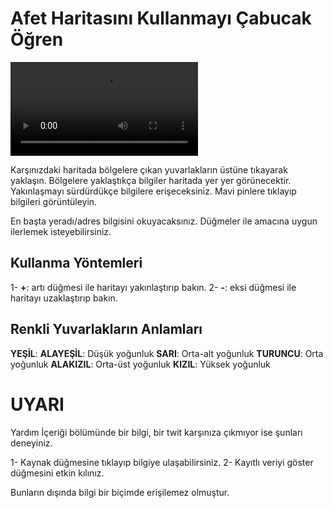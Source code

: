 # Afet Haritasını Kullanmayı Çabucak Öğren

![Telefonda afetharita.com](https://user-images.githubusercontent.com/79915194/217329564-7a29dcbc-08a8-4b1a-8c01-ac13ddfbe101.mp4)

Karşınızdaki haritada bölgelere çıkan yuvarlakların üstüne tıkayarak yaklaşın.
Bölgelere yaklaştıkça bilgiler haritada yer yer görünecektir.
Yakınlaşmayı sürdürdükçe bilgilere erişeceksiniz.
Mavi pinlere tıklayıp bilgileri görüntüleyin.

En başta yeradı/adres bilgisini okuyacaksınız.
Düğmeler ile amacına uygun ilerlemek isteyebilirsiniz.

## Kullanma Yöntemleri

1- **+**: artı düğmesi ile haritayı yakınlaştırıp bakın.
2- **-**: eksi düğmesi ile haritayı uzaklaştırıp bakın.

## Renkli Yuvarlakların Anlamları

**YEŞİL**:
**ALAYEŞİL**: Düşük yoğunluk
**SARI**: Orta-alt yoğunluk
**TURUNCU**: Orta yoğunluk
**ALAKIZIL**: Orta-üst yoğunluk
**KIZIL**: Yüksek yoğunluk

# UYARI

Yardım İçeriği bölümünde bir bilgi, bir twit karşınıza çıkmıyor ise şunları deneyiniz.

1- Kaynak düğmesine tıklayıp bilgiye ulaşabilirsiniz.
2- Kayıtlı veriyi göster düğmesini etkin kılınız.

Bunların dışında bilgi bir biçimde erişilemez olmuştur.

